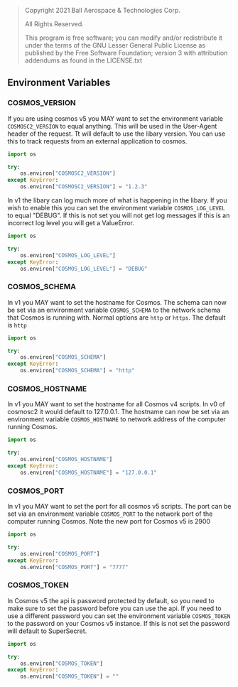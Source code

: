 > Copyright 2021 Ball Aerospace & Technologies Corp.
>
> All Rights Reserved.
>
> This program is free software; you can modify and/or redistribute it under the terms of the GNU Lesser General Public License as published by the Free Software Foundation; version 3 with attribution addendums as found in the LICENSE.txt

## Environment Variables

### COSMOS_VERSION


If you are using cosmos v5 you MAY want to set the environment variable `COSMOSC2_VERSION` to equal anything. This will be used in the User-Agent header of the request. Tt will default to use the libary version. You can use this to track requests from an external application to cosmos.

```python
import os

try:
    os.environ["COSMOSC2_VERSION"]
except KeyError:
    os.environ["COSMOSC2_VERSION"] = "1.2.3"
```

In v1 the libary can log much more of what is happening in the libary. If you wish to enable this you can set the environment variable `COSMOS_LOG_LEVEL` to equal "DEBUG". If this is not set you will not get log messages if this is an incorrect log level you will get a ValueError.

```python
import os

try:
    os.environ["COSMOS_LOG_LEVEL"]
except KeyError:
    os.environ["COSMOS_LOG_LEVEL"] = "DEBUG"
```

### COSMOS_SCHEMA

In v1 you MAY want to set the hostname for Cosmos. The schema can now be set via an environment variable `COSMOS_SCHEMA` to the network schema that Cosmos is running with. Normal options are `http` or `https`. The default is `http`

```python
import os

try:
    os.environ["COSMOS_SCHEMA"]
except KeyError:
    os.environ["COSMOS_SCHEMA"] = "http"
```

### COSMOS_HOSTNAME

In v1 you MAY want to set the hostname for all Cosmos v4 scripts. In v0 of cosmosc2 it would default to 127.0.0.1. The hostname can now be set via an environment variable `COSMOS_HOSTNAME` to network address of the computer running Cosmos.

```python
import os

try:
    os.environ["COSMOS_HOSTNAME"]
except KeyError:
    os.environ["COSMOS_HOSTNAME"] = "127.0.0.1"
```

### COSMOS_PORT

In v1 you MAY want to set the port for all cosmos v5 scripts. The port can be set via an environment variable `COSMOS_PORT` to the network port of the computer running Cosmos. Note the new port for Cosmos v5 is 2900

```python
import os

try:
    os.environ["COSMOS_PORT"]
except KeyError:
    os.environ["COSMOS_PORT"] = "7777"
```

### COSMOS_TOKEN

In Cosmos v5 the api is password protected by default, so you need to make sure to set the password before you can use the api. If you need to use a different password you can set the environment variable `COSMOS_TOKEN` to the password on your Cosmos v5 instance. If this is not set the password will default to SuperSecret.

```python
import os

try:
    os.environ["COSMOS_TOKEN"]
except KeyError:
    os.environ["COSMOS_TOKEN"] = ""
```
